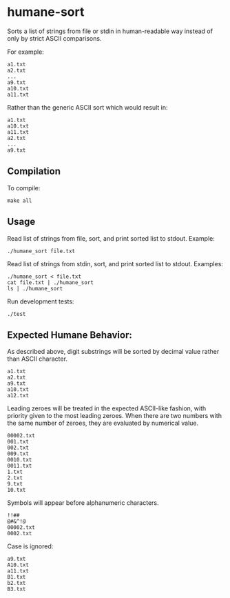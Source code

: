humane-sort
===========

Sorts a list of strings from file or stdin in human-readable way
instead of only by strict ASCII comparisons.

For example:

	a1.txt
	a2.txt
	...
	a9.txt
	a10.txt
	a11.txt

Rather than the generic ASCII sort which would result in:

	a1.txt
	a10.txt
	a11.txt
	a2.txt
	...
	a9.txt

## Compilation

To compile:

	make all

## Usage

Read list of strings from file, sort, and print sorted list to stdout.
Example:

	./humane_sort file.txt

Read list of strings from stdin, sort, and print sorted list to stdout.
Examples:

	./humane_sort < file.txt
	cat file.txt | ./humane_sort
	ls | ./humane_sort

Run development tests:

	./test

## Expected Humane Behavior:

As described above, digit substrings will be sorted by decimal value
rather than ASCII character.

	a1.txt
	a2.txt
	a9.txt
	a10.txt
	a12.txt
	
Leading zeroes will be treated in the expected ASCII-like fashion,
with priority given to the most leading zeroes.
When there are two numbers with the same number of zeroes,
they are evaluated by numerical value.

	00002.txt
	001.txt
	002.txt
	009.txt
	0010.txt
	0011.txt
	1.txt
	2.txt
	9.txt
	10.txt

Symbols will appear before alphanumeric characters.

	!!##
	@#&^!@
	00002.txt
	0002.txt

Case is ignored:

	a9.txt
	A10.txt
	a11.txt
	B1.txt
	b2.txt
	B3.txt